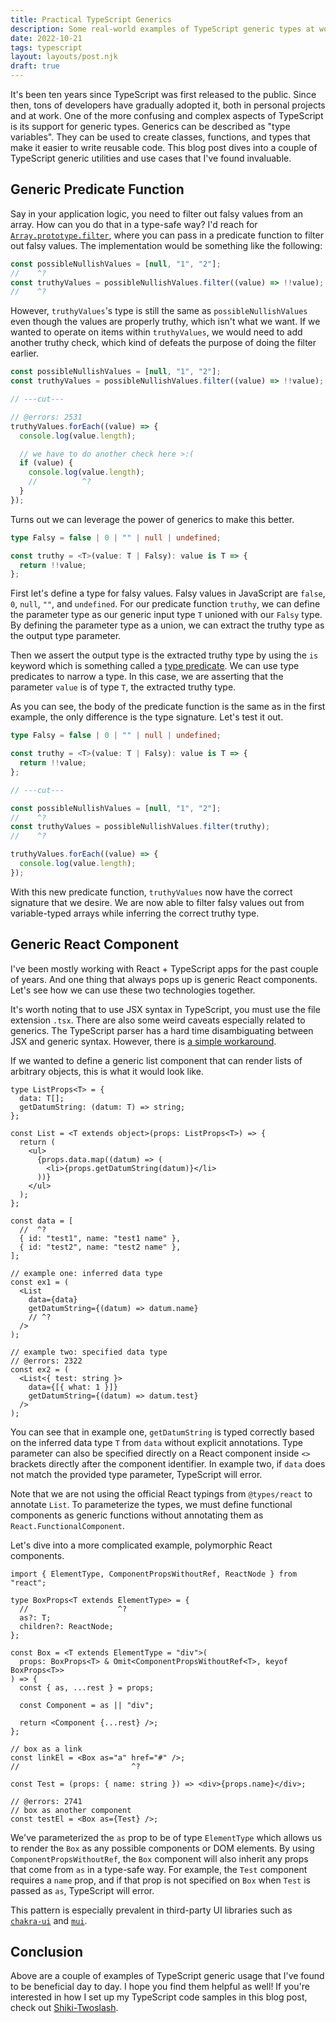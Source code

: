 ```yaml
---
title: Practical TypeScript Generics
description: Some real-world examples of TypeScript generic types at work
date: 2022-10-21
tags: typescript
layout: layouts/post.njk
draft: true
---
```


It's been ten years since TypeScript was first released to the public. Since then, tons of developers have gradually adopted it, both in personal projects and at work. One of the more confusing and complex aspects of TypeScript is its support for generic types. Generics can be described as "type variables". They can be used to create classes, functions, and types that make it easier to write reusable code. This blog post dives into a couple of TypeScript generic utilities and use cases that I've found invaluable.

## Generic Predicate Function

Say in your application logic, you need to filter out falsy values from an array. How can you do that in a type-safe way? I'd reach for [`Array.prototype.filter`](https://developer.mozilla.org/en-US/docs/Web/JavaScript/Reference/Global_Objects/Array/filter), where you can pass in a predicate function to filter out falsy values. The implementation would be something like the following:

```ts twoslash
const possibleNullishValues = [null, "1", "2"];
//    ^?
const truthyValues = possibleNullishValues.filter((value) => !!value);
//    ^?
```

However, `truthyValues`'s type is still the same as `possibleNullishValues` even though the values are properly truthy, which isn't what we want. If we wanted to operate on items within `truthyValues`, we would need to add another truthy check, which kind of defeats the purpose of doing the filter earlier.

```ts twoslash
const possibleNullishValues = [null, "1", "2"];
const truthyValues = possibleNullishValues.filter((value) => !!value);

// ---cut---

// @errors: 2531
truthyValues.forEach((value) => {
  console.log(value.length);

  // we have to do another check here >:(
  if (value) {
    console.log(value.length);
    //          ^?
  }
});
```

Turns out we can leverage the power of generics to make this better.

```ts twoslash
type Falsy = false | 0 | "" | null | undefined;

const truthy = <T>(value: T | Falsy): value is T => {
  return !!value;
};
```

First let's define a type for falsy values. Falsy values in JavaScript are `false`, `0`, `null`, `""`, and `undefined`. For our predicate function `truthy`, we can define the parameter type as our generic input type `T` unioned with our `Falsy` type. By defining the parameter type as a union, we can extract the truthy type as the output type parameter.

Then we assert the output type is the extracted truthy type by using the `is` keyword which is something called a [type predicate](https://www.typescriptlang.org/docs/handbook/2/narrowing.html#using-type-predicates). We can use type predicates to narrow a type. In this case, we are asserting that the parameter `value` is of type `T`, the extracted truthy type.

As you can see, the body of the predicate function is the same as in the first example, the only difference is the type signature. Let's test it out.

```ts twoslash
type Falsy = false | 0 | "" | null | undefined;

const truthy = <T>(value: T | Falsy): value is T => {
  return !!value;
};

// ---cut---

const possibleNullishValues = [null, "1", "2"];
//    ^?
const truthyValues = possibleNullishValues.filter(truthy);
//    ^?

truthyValues.forEach((value) => {
  console.log(value.length);
});
```

With this new predicate function, `truthyValues` now have the correct signature that we desire. We are now able to filter falsy values out from variable-typed arrays while inferring the correct truthy type.

## Generic React Component

I've been mostly working with React + TypeScript apps for the past couple of years. And one thing that always pops up is generic React components. Let's see how we can use these two technologies together.

It's worth noting that to use JSX syntax in TypeScript, you must use the file extension `.tsx`. There are also some weird caveats especially related to generics. The TypeScript parser has a hard time disambiguating between JSX and generic syntax. However, there is [a simple workaround](https://github.com/microsoft/TypeScript/issues/15713#issuecomment-499474386).

If we wanted to define a generic list component that can render lists of arbitrary objects, this is what it would look like.

```tsx twoslash
type ListProps<T> = {
  data: T[];
  getDatumString: (datum: T) => string;
};

const List = <T extends object>(props: ListProps<T>) => {
  return (
    <ul>
      {props.data.map((datum) => (
        <li>{props.getDatumString(datum)}</li>
      ))}
    </ul>
  );
};

const data = [
  //  ^?
  { id: "test1", name: "test1 name" },
  { id: "test2", name: "test2 name" },
];

// example one: inferred data type
const ex1 = (
  <List
    data={data}
    getDatumString={(datum) => datum.name}
    // ^?
  />
);

// example two: specified data type
// @errors: 2322
const ex2 = (
  <List<{ test: string }>
    data={[{ what: 1 }]}
    getDatumString={(datum) => datum.test}
  />
);
```

You can see that in example one, `getDatumString` is typed correctly based on the inferred data type `T` from `data` without explicit annotations. Type parameter can also be specified directly on a React component inside `<>` brackets directly after the component identifier. In example two, if `data` does not match the provided type parameter, TypeScript will error.

Note that we are not using the official React typings from `@types/react` to annotate `List`. To parameterize the types, we must define functional components as generic functions without annotating them as `React.FunctionalComponent`.

Let's dive into a more complicated example, polymorphic React components.

```tsx twoslash
import { ElementType, ComponentPropsWithoutRef, ReactNode } from "react";

type BoxProps<T extends ElementType> = {
  //                    ^?
  as?: T;
  children?: ReactNode;
};

const Box = <T extends ElementType = "div">(
  props: BoxProps<T> & Omit<ComponentPropsWithoutRef<T>, keyof BoxProps<T>>
) => {
  const { as, ...rest } = props;

  const Component = as || "div";

  return <Component {...rest} />;
};

// box as a link
const linkEl = <Box as="a" href="#" />;
//                         ^?

const Test = (props: { name: string }) => <div>{props.name}</div>;

// @errors: 2741
// box as another component
const testEl = <Box as={Test} />;
```

We've parameterized the `as` prop to be of type `ElementType` which allows us to render the `Box` as any possible components or DOM elements. By using `ComponentPropsWithoutRef`, the `Box` component will also inherit any props that come from `as` in a type-safe way. For example, the `Test` component requires a `name` prop, and if that prop is not specified on `Box` when `Test` is passed as `as`, TypeScript will error.

This pattern is especially prevalent in third-party UI libraries such as [`chakra-ui`](https://chakra-ui.com/) and [`mui`](https://mui.com/).

## Conclusion

Above are a couple of examples of TypeScript generic usage that I've found to be beneficial day to day. I hope you find them helpful as well! If you're interested in how I set up my TypeScript code samples in this blog post, check out [Shiki-Twoslash](https://shikijs.github.io/twoslash/).
